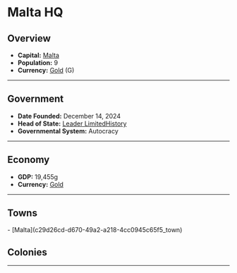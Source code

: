 <!--UNDEDITED FILE, remove this entire line if this file has been edited!-->
# <!--NAME-->Malta HQ<!--NAME-->

## Overview

- **Capital:** <!--CAPITAL_LINK-->[Malta](c29d26cd-d670-49a2-a218-4cc0945c65f5_town)<!--CAPITAL_LINK-->
- **Population:** <!--POPULATION-->9<!--POPULATION-->
- **Currency:** <!--CURRENCY_LINK-->[Gold](Gold_currency)<!--CURRENCY_LINK--> (<!--CURRENCY_ABV-->G<!--CURRENCY_ABV-->)

---

## Government

- **Date Founded:** <!--FOUNDED-->December 14, 2024<!--FOUNDED-->
- **Head of State:** <!--LEADER_TITLE_LINK-->[Leader LimitedHistory](LimitedHistory_user)<!--LEADER_TITLE_LINK-->
- **Governmental System:** <!--GOVERNMENT-->Autocracy<!--GOVERNMENT-->

---

## Economy

- **GDP:** <!--GDP-->19,455g<!--GDP-->
- **Currency:** <!--CURRENCY_LINK-->[Gold](Gold_currency)<!--CURRENCY_LINK-->

---

## Towns

<!--TOWNS-->- [Malta](c29d26cd-d670-49a2-a218-4cc0945c65f5_town)<!--TOWNS-->

## Colonies

<!--COLONIES--><!--COLONIES-->

---